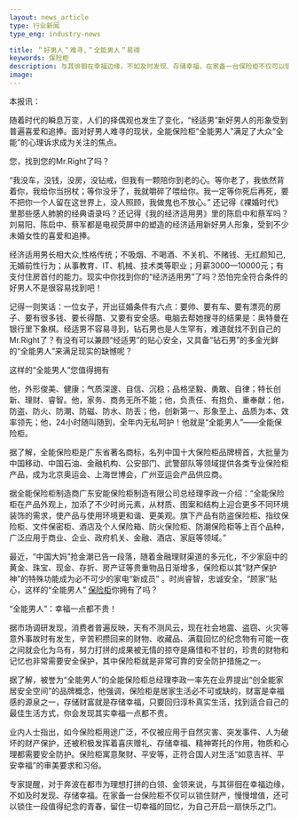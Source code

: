 ```yaml
---
layout: news_article
type: 行业新闻
type_eng: industry-news

title: ＂好男人＂难寻,＂全能男人＂易得
keywords: 保险柜
description: 与其徘徊在幸福边缘，不如及时发现、存储幸福，在家备一台保险柜不仅可以锁住财产，还可以锁住一段值得纪念的青春，留住一切幸福的回忆。
image: 
---
```

本报讯：

随着时代的瞬息万变，人们的择偶观也发生了变化，“经适男”新好男人的形象受到普遍喜爱和追捧。面对好男人难寻的现状，全能保险柜“全能男人”满足了大众“全能”的心理诉求成为关注的焦点。

您，找到您的Mr.Right了吗？

“我没车，没钱，没房，没钻戒，但我有一颗陪你到老的心。等你老了，我依然背着你，我给你当拐杖；等你没牙了，我就嚼碎了喂给你。我一定等你死后再死，要不把你一个人留在这世界上，没人照顾，我做鬼也不放心。” 还记得《裸婚时代》里那些感人肺腑的经典语录吗？还记得《我的经济适用男》里的陈启中和蔡军吗？刘易阳、陈启中、蔡军都是电视荧屏中的塑造的经济适用新好男人形象，受到不少未婚女性的喜爱和追捧。

经济适用男长相大众,性格传统；不吸烟、不喝酒、不关机、不赌钱、无红颜知己,无婚前性行为；从事教育、IT、机械、技术类等职业；月薪3000—10000元；有支付住房首付的能力。现实中你找到你的“经济适用男”了吗？恐怕完全符合条件的好男人不是很容易找到吧！

记得一则笑话：一位女子，开出征婚条件有六点：要帅、要有车、要有漂亮的房子、要有很多钱、要长得酷、又要有安全感。电脑去帮她搜寻的结果是：奥特曼在银行里下象棋。经适男不容易寻到，钻石男也是人生罕有，难道就找不到自己的Mr.Right了？有没有可以兼顾“经适男”的贴心安全，又具备“钻石男”的多金光鲜的“全能男人”来满足现实的缺憾呢？

这样的“全能男人”您值得拥有

他，外形俊美、健康；气质深邃、自信、沉稳；品格坚毅、勇敢、自律；特长创新、理财、睿智。他，家务、商务无所不能；他，负责任、有抱负、重奉献；他，防盗、防火、防潮、防磁、防水、防丢；他，创新第一、形象至上、品质为本、效率领先；他，24小时随叫随到，全年内无私呵护！他就是“全能男人”——全能保险柜。

据了解，全能保险柜是广东省著名商标，名列中国十大保险柜品牌榜首，大批量为中国移动、中国石油、金融机构、公安部门、武警部队等领域提供各类专业保险柜产品，成为北京奥运会、上海世博会，广州亚运会产品供应商。

据全能保险柜制造商广东安能保险柜制造有限公司总经理李政一介绍：“全能保险柜在产品外观上，加添了不少时尚元素，从材质、图案和结构上迎合更多不同环境装饰的需求，使产品与使用环境更和谐、更美观。旗下产品有防盗保险柜、指纹保险柜、文件保密柜、酒店及个人保险箱、防火保险柜、防潮保险柜等上百个品种，广泛应用于商业、企业、政府机关、金融、酒店、家庭等领域。”

最近，“中国大妈”抢金潮已告一段落，随着金融理财渠道的多元化，不少家庭中的黄金、珠宝、现金、存折、房产证等贵重物品日渐增多，保险柜以其“财产保护神”的特殊功能成为必不可少的家电“新成员” 。时尚睿智，忠诚安全，“顾家”贴心，这样的“全能男人” [保险柜](http://www.qnn.com.cn/)你拥有了吗？

“全能男人”：幸福一点都不贵！

据市场调研发现，消费者普遍反映，天有不测风云，现在社会地震、盗窃、火灾等意外事故时有发生，辛苦积攒回来的财物、收藏品、满载回忆的纪念物有可能一夜之间就会化为乌有，努力打拼的成果被无情的掠夺是痛惜和不甘的，珍贵的财物和记忆也非常需要安全保护，其中保险柜就是非常可靠的安全防护措施之一。

据了解，被誉为“全能男人”的全能保险柜总经理李政一率先在业界提出“创全能家居安全空间”的品牌概念，他强调，保险柜是居家生活必不可或缺的，财富是幸福感的源泉之一，存储财富就是存储幸福，只要回归淳朴真实生活，找到适合自己的最佳生活方式，你会发现其实幸福一点都不贵。

业内人士指出，如今保险柜用途广泛，不仅被应用于自然灾害、突发事件、人为破坏的财产保护，还被积极发挥着喜庆赠礼、存储幸福、精神寄托的作用，物质和心理都需要安全防护。保险柜寓意聚财、平安等，正符合国人对生活“如意吉祥、平安幸福”的审美要求和习俗。

专家提醒，对于奔波在都市为理想打拼的白领、金领来说，与其徘徊在幸福边缘，不如及时发现、存储幸福。在家备一台保险柜不仅可以锁住财产，慢慢增值，还可以锁住一段值得纪念的青春，留住一切幸福的回忆，为自己开启一扇快乐之门。
